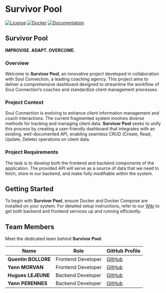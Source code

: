 # Survivor Pool

[![License](https://img.shields.io/badge/license-MIT-blue.svg)](LICENSE)
[![Docker](https://img.shields.io/badge/docker-ready-blue)](https://www.docker.com/)
[![Documentation](https://img.shields.io/badge/wiki-documentation-green)](https://github.com/YannMorvan/Survivor/wiki)

## Survivor Pool

**IMPROVISE. ADAPT. OVERCOME.**

### Overview

Welcome to **Survivor Pool**, an innovative project developed in collaboration with Soul Connection, a leading coaching agency. This project aims to deliver a comprehensive dashboard designed to streamline the workflow of Soul Connection’s coaches and standardize client management processes.

### Project Context

Soul Connection is evolving to enhance client information management and coach interactions. The current fragmented system involves diverse methods for tracking and managing client data. **Survivor Pool** seeks to unify this process by creating a user-friendly dashboard that integrates with an existing, well-documented API, enabling seamless CRUD (Create, Read, Update, Delete) operations on client data.

### Project Requirements

The task is to develop both the frontend and backend components of the application. The provided API will serve as a source of data that we need to fetch, store in our backend, and make fully modifiable within the system. 

## Getting Started

To begin with **Survivor Pool**, ensure Docker and Docker Compose are installed on your system. For detailed setup instructions, refer to our [Wiki](https://github.com/YannMorvan/Survivor/wiki) to get both backend and frontend services up and running efficiently.

## Team Members

Meet the dedicated team behind **Survivor Pool**:

| Name                 | Role                 | GitHub Profile                           |
|----------------------|----------------------|------------------------------------------|
| **Quentin BOLLORE**  | Frontend Developer   | [GitHub](https://github.com/quentinbol) |
| **Yann MORVAN**      | Frontend Developer   | [GitHub](https://github.com/YannMorvan) |
| **Hugues LEJEUNE**   | Backend Developer    | [GitHub](https://github.com/HuguesLej)  |
| **Yann PERENNES**    | Backend Developer    | [GitHub](https://github.com/Yarin35)    |
